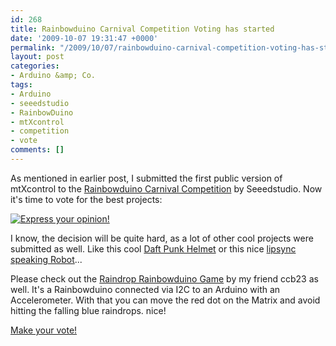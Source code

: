 ```yaml
---
id: 268
title: Rainbowduino Carnival Competition Voting has started
date: '2009-10-07 19:31:47 +0000'
permalink: "/2009/10/07/rainbowduino-carnival-competition-voting-has-started/"
layout: post
categories:
- Arduino &amp; Co.
tags:
- Arduino
- seeedstudio
- RainbowDuino
- mtXcontrol
- competition
- vote
comments: []
---
```

As mentioned in earlier post, I submitted the first public version of mtXcontrol to the [Rainbowduino Carnival Competition](http://www.seeedstudio.com/forum/viewforum.php?f=11) by Seeedstudio. Now it's time to vote for the best projects:

[![Express your opinion!](http://www.yourfreepoll.com/images/mvexghzb.gif)](http://www.yourfreepoll.com/mvexghzbsp.html)

I know, the decision will be quite hard, as a lot of other cool projects were submitted as well. Like this cool [Daft Punk Helmet](http://www.seeedstudio.com/forum/viewtopic.php?f=11&t=440) or this nice [lipsync speaking Robot](http://www.seeedstudio.com/forum/viewtopic.php?f=11&t=434)...

Please check out the [Raindrop Rainbowduino Game](http://vimeo.com/groups/24917/videos/6916458) by my friend ccb23 as well. It's a Rainbowduino connected via I2C to an Arduino with an Accelerometer. With that you can move the red dot on the Matrix and avoid hitting the falling blue raindrops. nice!

[Make your vote!](http://www.yourfreepoll.com/mvexghzbsp.html)